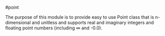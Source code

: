 #point

The purpose of this module is to provide easy to use Point class that is n-dimensional and unitless and supports real and imaginary integers and floating point numbers (including ∞ and -0.0).
